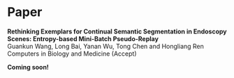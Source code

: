 # Paper
<b>Rethinking Exemplars for Continual Semantic Segmentation in Endoscopy Scenes: Entropy-based Mini-Batch Pseudo-Replay</b> <br/>
Guankun Wang, Long Bai, Yanan Wu, Tong Chen and Hongliang Ren <br/>
Computers in Biology and Medicine (Accept) <br/>

<b>Coming soon!</b> <br/>
